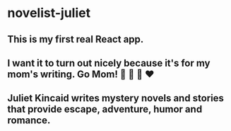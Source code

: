 # novelist-juliet

## This is my first real React app.

## I want it to turn out nicely because it's for my mom's writing. Go Mom! 👏 🌸 🎉 ❤ 

## Juliet Kincaid writes mystery novels and stories that provide escape, adventure, humor and romance.
